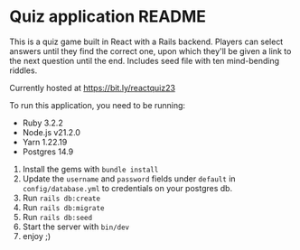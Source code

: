 # Quiz application README
This is a quiz game built in React with a Rails backend. Players can select answers until they find the correct one, upon which they'll be given a link to the next question until the end. Includes seed file with ten mind-bending riddles.

Currently hosted at https://bit.ly/reactquiz23

To run this application, you need to be running:
* Ruby 3.2.2
* Node.js v21.2.0
* Yarn 1.22.19
* Postgres 14.9

1) Install the gems with `bundle install`
2) Update the `username` and `password` fields under `default` in `config/database.yml` to credentials on your postgres db.
3) Run `rails db:create`
4) Run `rails db:migrate`
5) Run `rails db:seed`
6) Start the server with `bin/dev`
7) enjoy ;)
